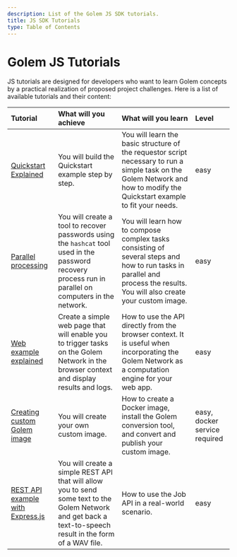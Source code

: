 ```yaml
---
description: List of the Golem JS SDK tutorials.
title: JS SDK Tutorials
type: Table of Contents
---
```


# Golem JS Tutorials

JS tutorials are designed for developers who want to learn Golem concepts by a practical realization of proposed project challenges.
Here is a list of available tutorials and their content:

| Tutorial                                                                                      | What will you achieve                                                                                                                                        | What will you learn                                                                                                                                                        | Level                         |
| :-------------------------------------------------------------------------------------------- | :----------------------------------------------------------------------------------------------------------------------------------------------------------- | :------------------------------------------------------------------------------------------------------------------------------------------------------------------------- | :---------------------------- |
| [Quickstart Explained](/docs/creators/javascript/tutorials/quickstart-explained)              | You will build the Quickstart example step by step.                                                                                                          | You will learn the basic structure of the requestor script necessary to run a simple task on the Golem Network and how to modify the Quickstart example to fit your needs. | easy                          |
| [Parallel processing](/docs/creators/javascript/tutorials/running-parallel-tasks)             | You will create a tool to recover passwords using the `hashcat` tool used in the password recovery process run in parallel on computers in the network.      | You will learn how to compose complex tasks consisting of several steps and how to run tasks in parallel and process the results. You will also create your custom image.  | easy                          |
| [Web example explained](/docs/creators/javascript/tutorials/running-in-browser)               | Create a simple web page that will enable you to trigger tasks on the Golem Network in the browser context and display results and logs.                     | How to use the API directly from the browser context. It is useful when incorporating the Golem Network as a computation engine for your web app.                          | easy                          |
| [Creating custom Golem image](/docs/creators/javascript/tutorials/testing-golem-image)        | You will create your own custom image.                                                                                                                       | How to create a Docker image, install the Golem conversion tool, and convert and publish your custom image.                                                                | easy, docker service required |
| [REST API example with Express.js](/docs/creators/javascript/tutorials/rest-api-with-express) | You will create a simple REST API that will allow you to send some text to the Golem Network and get back a text-to-speech result in the form of a WAV file. | How to use the Job API in a real-world scenario.                                                                                                                           | easy                          |
